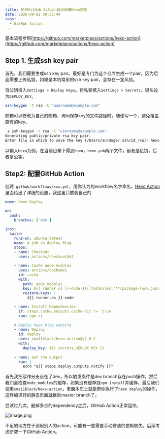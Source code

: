 ```yaml
---
title: 使用GitHub Action自动部署Hexo博客
date: 2020-08-02 00:35:44
tags: 
  - GitHub Action
---
```


基本流程参照[https://github.com/marketplace/actions/hexo-action](https://github.com/marketplace/actions/hexo-action)

## Step 1. 生成ssh key pair

首先，我们需要生成ssh key pair。最好是专门为这个仓库生成一个pair，因为后面需要上传私钥，如果是本机常用的ssh key pair，会存在一定风险。

将公钥填入`Settings > Deploy Keys`。将私钥填入`Settings > Secrets`，键名设为`DEPLOY_KEY`。

```bash
ssh-keygen -t rsa -C "username@example.com"
```

邮箱可以修改为自己的邮箱，询问保存key的文件路径时，随便写一个，避免覆盖原有的key。

```bash
 ± ssh-keygen -t rsa -C "username@example.com"
Generating public/private rsa key pair.
Enter file in which to save the key (/Users/sundoge/.ssh/id_rsa): hexo
```

以输入`hexo`为例，在当前目录下得到`hexo`，`hexo.pub`两个文件，前者是私钥，后者是公钥。

## Step2: 配置GitHub Action

创建`.github/workflows/xxx.yml`，用你认为的workflow名字命名。[Hexo Action](https://github.com/marketplace/actions/hexo-action)里面给出了详细的设置，我这里只放我自己的

```yaml
name: Hexo Deploy

on:
  push:
    branches: ['dev']

jobs:
  build:
    runs-on: ubuntu-latest
    name: A job to deploy blog.
    steps:
    - name: Checkout
      uses: actions/checkout@v2

    - name: Cache node modules
      uses: actions/cache@v2
      id: cache
      with:
        path: node_modules
        key: ${{ runner.os }}-node-${{ hashFiles('**/package-lock.json') }}
        restore-keys: |
          ${{ runner.os }}-node-

    - name: Install Dependencies
      if: steps.cache.outputs.cache-hit != 'true'
      run: npm ci
    
    # Deploy hexo blog website.
    - name: Deploy
      id: deploy
      uses: sma11black/hexo-action@v1.0.2
      with:
        deploy_key: ${{ secrets.DEPLOY_KEY }}
    
    - name: Get the output
      run: |
        echo "${{ steps.deploy.outputs.notify }}"
```

首先我把写作分支设在了dev，所以触发条件是dev branch存在push操作。然后我们会检查`node_modules`的缓存，如果没有缓存就`npm install`并缓存。最后我们调用`sma11black/hexo-action`，里面本质上就是帮你执行了`hexo deploy`的操作，这样编译好的静态页面就推到master branch了。

尝试过几次，删掉多余的dependency之后，GitHub Action正常运作。

![image.png](https://i.loli.net/2020/07/31/C9HbrLjyUO1X3EQ.png)

不足的地方在于调用别人的action，可能有一些需要手动安装的依赖缺失。后续考虑研究一下GitHub Action。